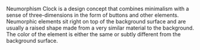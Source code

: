 Neumorphism Clock is a design concept that combines minimalism with a sense of three-dimensions in the form of buttons and other elements.
Neumorphic elements sit right on top of the background surface and are usually a raised shape made from a very similar material to the background.
The color of the element is either the same or subtly different from the background surface. 
